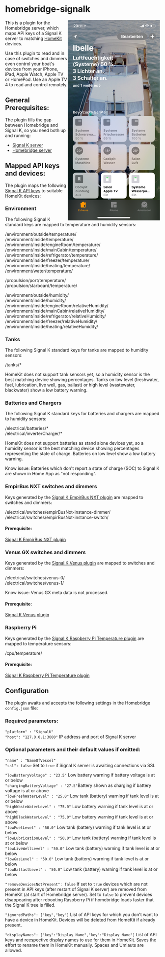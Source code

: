 # homebridge-signalk
<img src="media/signalk-homekit.png" align="right" alt="Signak K in Home App">

This is a plugin for the Homebridge server, which maps API keys of a Signal K server to matching [HomeKit](https://www.apple.com/ios/home/) devices.

Use this plugin to read and in case of switches and dimmers even control your boat's devices from your iPhone, iPad, Apple Watch, Apple TV or HomePod. Use an Apple TV 4 to read and control remotely.

## General Prerequisites:
The plugin fills the gap between Homebridge and Signal K, so you need both up and running:
- [Signal K server](https://www.npmjs.com/package/signalk-server)
- [Homebridge server](https://www.npmjs.com/package/homebridge)


## Mapped API keys and devices:
The plugin maps the following [Signal K API keys](http://signalk.org/specification/1.0.0/doc/vesselsBranch.html) to suitable HomeKit devices:

### Environment
The following Signal K standard keys are mapped to temperature and humidity sensors:

/environment/outside/temperature/  
/environment/inside/temperature/  
/environment/inside/engineRoom/temperature/  
/environment/inside/mainCabin/temperature/  
/environment/inside/refrigerator/temperature/  
/environment/inside/freezer/temperature/  
/environment/inside/heating/temperature/  
/environment/water/temperature/  

/propulsion/port/temperature/  
/propulsion/starboard/temperature/  

/environment/outside/humidity/  
/environment/inside/humidity/  
/environment/inside/engineRoom/relativeHumidity/  
/environment/inside/mainCabin/relativeHumidity/  
/environment/inside/refrigerator/relativeHumidity/  
/environment/inside/freezer/relativeHumidity/  
/environment/inside/heating/relativeHumidity/  

### Tanks
The following Signal K standard keys for tanks are mapped to humidity sensors:

/tanks/*  

HomeKit does not support tank sensors yet, so a humidity sensor is the best matching device showing percentages. Tanks on low level (freshwater, fuel, lubrication, live well, gas, ballast) or high level (wastewater, blackwater) show a low battery warning.


### Batteries and Chargers
The following Signal K standard keys for batteries and chargers are mapped to humidity sensors:

/electrical/batteries/\*  
/electrical/inverterCharger/\*  

HomeKit does not support batteries as stand alone devices yet, so a humidity sensor is the best matching device showing percentages representing the state of charge. Batteries on low level show a low battery warning.

Know issue: Batteries which don't report a state of charge (SOC) to Signal K are shown in Home App as "not responding".


### EmpirBus NXT switches and dimmers
Keys generated by the [Signal K EmpirBus NXT plugin](https://www.npmjs.com/package/signalk-empirbusnxt-plugin) are mapped to switches and dimmers:

/electrical/switches/empirBusNxt-instance<id>-dimmer<id>/  
/electrical/switches/empirBusNxt-instance<id>-switch<id>/  

#### Prerequisite:
[Signal K EmpirBus NXT plugin](https://www.npmjs.com/package/signalk-empirbusnxt-plugin)


### Venus GX switches and dimmers
Keys generated by the [Signal K Venus plugin](https://www.npmjs.com/package/signalk-venus-plugin) are mapped to switches and dimmers:

/electrical/switches/venus-0/  
/electrical/switches/venus-1/  

Know issue: Venus GX meta data is not processed.

#### Prerequisite:
[Signal K Venus plugin](https://www.npmjs.com/package/signalk-venus-plugin)


### Raspberry Pi
Keys generated by the [Signal K Raspberry Pi Temperature plugin](https://www.npmjs.com/package/signalk-raspberry-pi-temperature) are mapped to temperature sensors:

/cpu/temperature/

#### Prerequisite:
[Signal K Raspberry Pi Temperature plugin](https://www.npmjs.com/package/signalk-raspberry-pi-temperature)


## Configuration
The plugin awaits and accepts the following settings in the Homebridge `config.json` file:

### Required parameters:
`"platform" : "SignalK"`  
`"host": "127.0.0.1:3000"` IP address and port of Signal K server  

### Optional parameters and their default values if omitted:
`"name" : "NameOfVessel"`  
`"ssl": false` Set to `true` if Signal K server is awaiting connections via SSL  

`"lowBatteryVoltage" : "23.5"` Low battery warning if battery voltage is at or below  
`"chargingBatteryVoltage" : "27.5"`Battery shown as charging if battery voltage is at or above  
`"lowFreshWaterLevel" : "25.0"` Low tank (battery) warning if tank level is at or below  
`"highWasteWaterLevel" : "75.0"` Low battery warning if tank level is at or above  
`"highBlackWaterLevel" : "75.0"` Low battery warning if tank level is at or above  
`"lowFuelLevel" : "50.0"` Low tank (battery) warning if tank level is at or below  
`"lowLubricationLevel" : "50.0"` Low tank (battery) warning if tank level is at or below  
`"lowLiveWellLevel" : "50.0"` Low tank (battery) warning if tank level is at or below  
`"lowGasLevel" : "50.0"` Low tank (battery) warning if tank level is at or below  
`"lowBallastLevel" : "50.0"` Low tank (battery) warning if tank level is at or below  

`"removeDevicesNotPresent": false` If set to `true` devices which are not present in API keys (after restart of Signal K server) are removed from HomeKit (at start of Homebridge server). Set to `false` to prevent devices disappearing after rebooting Raspberry Pi if homebridge loads faster that the Signal K tree is filled.

`"ignoredPaths": ["key","key"]` List of API keys for which you don't want to have a device in HomeKit. Devices will be deleted from HomeKit if already present.  

`"displayNames": ["key":"Display Name","key":"Display Name"]` List of API keys and reespective display names to use for them in HomeKit. Saves the effort to rename them in HomeKit manually. Spaces and Umlauts are allowed.  
